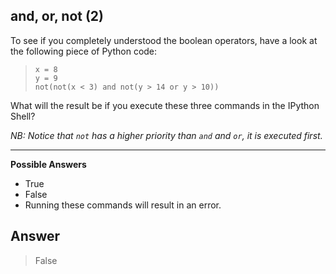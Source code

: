 ## and, or, not (2)

To see if you completely understood the boolean operators, have a look at the following piece of Python code:

> ```
> x = 8
> y = 9
> not(not(x < 3) and not(y > 14 or y > 10))
> ```

What will the result be if you execute these three commands in the IPython Shell?

*NB: Notice that `not` has a higher priority than `and` and `or`, it is executed first.*

<hr>

**Possible Answers**
* True
* False
* Running these commands will result in an error.

## Answer
> False